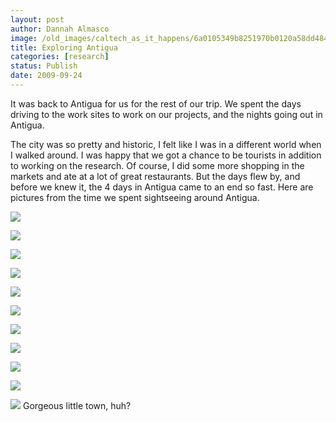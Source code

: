 ```yaml
---
layout: post
author: Dannah Almasco
image: /old_images/caltech_as_it_happens/6a0105349b8251970b0120a58dd484970b.jpg
title: Exploring Antigua
categories: [research]
status: Publish
date: 2009-09-24
---
```


It was back to Antigua for us for the rest of our trip. We spent the days driving to the work sites to work on our projects, and the nights going out in Antigua.

The city was so pretty and historic, I felt like I was in a different world when I walked around. I was happy that we got a chance to be tourists in addition to working on the research. Of course, I did some more shopping in the markets and ate at a lot of great restaurants. 
But the days flew by, and before we knew it, the 4 days in Antigua came to an end so fast. Here are pictures from the time we spent sightseeing around Antigua.


![](/old_images/caltech_as_it_happens/6a0105349b8251970b0120a58dd507970b.jpg)

![](/old_images/caltech_as_it_happens/6a0105349b8251970b0120a5e47016970c.jpg)

![](/old_images/caltech_as_it_happens/6a0105349b8251970b0120a58dd5c6970b.jpg)

![](/old_images/caltech_as_it_happens/6a0105349b8251970b0120a5e47154970c.jpg)

![](/old_images/caltech_as_it_happens/6a0105349b8251970b0120a5e472c0970c.jpg)

![](/old_images/caltech_as_it_happens/6a0105349b8251970b0120a58dd892970b.jpg)

![](/old_images/caltech_as_it_happens/6a0105349b8251970b0120a5e47496970c.jpg)

![](/old_images/caltech_as_it_happens/6a0105349b8251970b0120a5e475a0970c.jpg)

![](/old_images/caltech_as_it_happens/6a0105349b8251970b0120a58ddae4970b.jpg)

![](/old_images/caltech_as_it_happens/6a0105349b8251970b0120a58ddb46970b.jpg)
 
 
 
 
 
 
 
 
 
 

![](/old_images/caltech_as_it_happens/6a0105349b8251970b0120a5e47887970c.jpg)
 Gorgeous little town, huh? 
